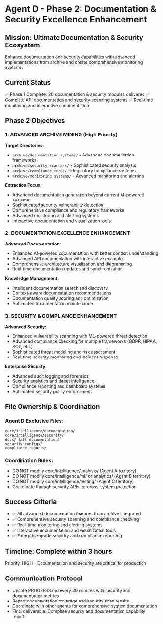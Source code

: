# Agent D - Phase 2: Documentation & Security Excellence Enhancement

## Mission: Ultimate Documentation & Security Ecosystem
Enhance documentation and security capabilities with advanced implementations from archive and create comprehensive monitoring systems.

## Current Status
✅ Phase 1 Complete: 20 documentation & security modules delivered
✅ Complete API documentation and security scanning systems
✅ Real-time monitoring and interactive documentation

## Phase 2 Objectives

### 1. ADVANCED ARCHIVE MINING (High Priority)
**Target Directories:**
- `archive/documentation_systems/` - Advanced documentation frameworks
- `archive/security_scanners/` - Sophisticated security analysis
- `archive/compliance_tools/` - Regulatory compliance systems
- `archive/monitoring_systems/` - Advanced monitoring and alerting

**Extraction Focus:**
- Advanced documentation generation beyond current AI-powered systems
- Sophisticated security vulnerability detection
- Comprehensive compliance and regulatory frameworks
- Advanced monitoring and alerting systems
- Interactive documentation and visualization tools

### 2. DOCUMENTATION EXCELLENCE ENHANCEMENT
**Advanced Documentation:**
- Enhanced AI-powered documentation with better context understanding
- Advanced API documentation with interactive examples
- Comprehensive architecture visualization and diagramming
- Real-time documentation updates and synchronization

**Knowledge Management:**
- Intelligent documentation search and discovery
- Context-aware documentation recommendations
- Documentation quality scoring and optimization
- Automated documentation maintenance

### 3. SECURITY & COMPLIANCE ENHANCEMENT
**Advanced Security:**
- Enhanced vulnerability scanning with ML-powered threat detection
- Advanced compliance checking for multiple frameworks (GDPR, HIPAA, SOX, etc.)
- Sophisticated threat modeling and risk assessment
- Real-time security monitoring and incident response

**Enterprise Security:**
- Advanced audit logging and forensics
- Security analytics and threat intelligence
- Compliance reporting and dashboard systems
- Automated security policy enforcement

## File Ownership & Coordination

### Agent D Exclusive Files:
```
core/intelligence/documentation/
core/intelligence/security/
docs/ (all documentation)
security_configs/
compliance_reports/
```

### Coordination Rules:
- DO NOT modify core/intelligence/analysis/ (Agent A territory)
- DO NOT modify core/intelligence/ml/ or analytics/ (Agent B territory)
- DO NOT modify core/intelligence/testing/ (Agent C territory)
- Coordinate through security APIs for cross-system protection

## Success Criteria
- ✅ All advanced documentation features from archive integrated
- ✅ Comprehensive security scanning and compliance checking
- ✅ Real-time monitoring and alerting systems
- ✅ Interactive documentation and visualization tools
- ✅ Enterprise-grade security and compliance reporting

## Timeline: Complete within 3 hours
Priority: HIGH - Documentation and security are critical for production

## Communication Protocol
- Update PROGRESS.md every 30 minutes with security and documentation metrics
- Report documentation coverage and security scan results
- Coordinate with other agents for comprehensive system documentation
- Final deliverable: Complete security and documentation capability report